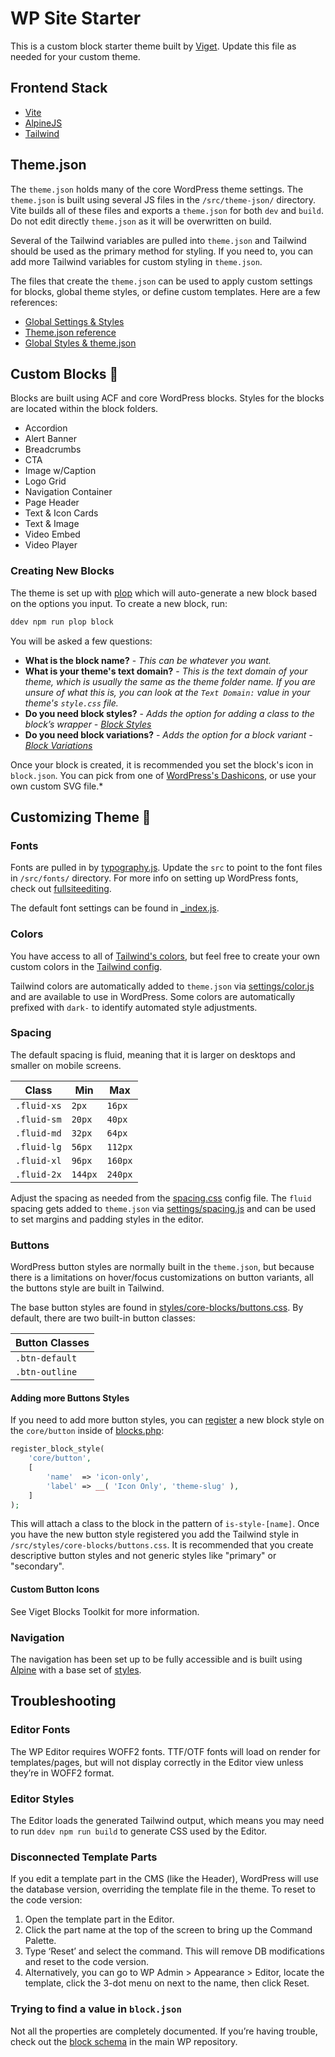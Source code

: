 # WP Site Starter

This is a custom block starter theme built by [Viget](https://www.viget.com/). Update this file as needed for your custom theme.

## Frontend Stack

- [Vite](https://vitejs.dev/)
- [AlpineJS](https://alpinejs.dev/)
- [Tailwind](https://tailwindcss.com/)

## Theme.json

The `theme.json` holds many of the core WordPress theme settings. The `theme.json` is built using several JS files in the `/src/theme-json/` directory. Vite builds all of these files and exports a `theme.json` for both `dev` and `build`. Do not edit directly `theme.json` as it will be overwritten on build.

Several of the Tailwind variables are pulled into `theme.json` and Tailwind should be used as the primary method for styling. If you need to, you can add more Tailwind variables for custom styling in `theme.json`.

The files that create the `theme.json` can be used to apply custom settings for blocks, global theme styles, or define custom templates. Here are a few references:

- [Global Settings & Styles](https://developer.wordpress.org/block-editor/how-to-guides/themes/global-settings-and-styles/)
- [Theme.json reference](https://developer.wordpress.org/block-editor/reference-guides/theme-json-reference/theme-json-living/)
- [Global Styles & theme.json](https://fullsiteediting.com/lessons/global-styles/)

## Custom Blocks 🧱

Blocks are built using ACF and core WordPress blocks. Styles for the blocks are located within the block folders.

* Accordion
* Alert Banner
* Breadcrumbs
* CTA
* Image w/Caption
* Logo Grid
* Navigation Container
* Page Header
* Text & Icon Cards
* Text & Image
* Video Embed
* Video Player

### Creating New Blocks

The theme is set up with [plop](https://plopjs.com/) which will auto-generate a new block based on the options you input.
To create a new block, run:

```bash
ddev npm run plop block
```

You will be asked a few questions:

* __What is the block name?__ - *This can be whatever you want.*
* __What is your theme's text domain?__ - *This is the text domain of your theme, which is usually the same as the theme folder name. If you are unsure of what this is, you can look at the `Text Domain:` value in your theme's `style.css` file.*
* __Do you need block styles?__ - *Adds the option for adding a class to the block’s wrapper - [Block Styles](https://developer.wordpress.org/block-editor/reference-guides/block-api/block-styles/)*
* __Do you need block variations?__ - *Adds the option for a block variant - [Block Variations](https://developer.wordpress.org/block-editor/reference-guides/block-api/block-variations/)*

Once your block is created, it is recommended you set the block's icon in `block.json`. You can pick from one of [WordPress's Dashicons](https://developer.wordpress.org/resource/dashicons/), or use your own custom SVG file.*

## Customizing Theme 🎨

### Fonts

Fonts are pulled in by [typography.js](src/theme-json/settings/typography.js). Update the `src` to point to the font files in `/src/fonts/` directory. For more info on setting up WordPress fonts, check out [fullsiteediting](https://fullsiteediting.com/lessons/creating-theme-json/#h-typography).

The default font settings can be found in [_index.js](src/theme-json/styles/_index.js).

### Colors

You have access to all of [Tailwind's colors](https://tailwindcss.com/docs/customizing-colors), but feel free to create your own custom colors in the [Tailwind config](src/styles/tailwind/colors.css).

Tailwind colors are automatically added to `theme.json` via [settings/color.js](src/theme-json/settings/color.js) and are available to use in WordPress. Some colors are automatically prefixed with `dark-` to identify automated style adjustments.

### Spacing

The default spacing is fluid, meaning that it is larger on desktops and smaller on mobile screens.

| Class | Min | Max |
|-------|-----|-----|
| `.fluid-xs` | `2px` | `16px` |
| `.fluid-sm` | `20px` | `40px` |
| `.fluid-md` | `32px` | `64px` |
| `.fluid-lg` | `56px` | `112px` |
| `.fluid-xl` | `96px` | `160px` |
| `.fluid-2x` | `144px` | `240px` |

Adjust the spacing as needed from the [spacing.css](src/styles/tailwind/spacing.css) config file. The `fluid` spacing gets added to `theme.json` via [settings/spacing.js](src/theme-json/settings/spacing.js) and can be used to set margins and padding styles in the editor.

### Buttons

WordPress button styles are normally built in the `theme.json`, but because there is a limitations on hover/focus customizations on button variants, all the buttons style are built in Tailwind.

The base button styles are found in [styles/core-blocks/buttons.css](src/styles/core-blocks/buttons.css). By default, there are two  built-in button classes:

| Button Classes       |
|----------------------|
| `.btn-default`       |
| `.btn-outline`       |

#### Adding more Buttons Styles

If you need to add more button styles, you can [register](https://developer.wordpress.org/reference/functions/register_block_style/) a new block style on the `core/button` inside of [blocks.php](inc/blocks.php):

```php
register_block_style(
	'core/button',
	[
		'name'  => 'icon-only',
		'label' => __( 'Icon Only', 'theme-slug' ),
	]
);
```

This will attach a class to the block in the pattern of `is-style-[name]`. Once you have the new button style registered you add the Tailwind style in `/src/styles/core-blocks/buttons.css`. It is recommended that you create descriptive button styles and not generic styles like "primary" or "secondary".

#### Custom Button Icons

See Viget Blocks Toolkit for more information.

### Navigation

The navigation has been set up to be fully accessible and is built using [Alpine](https://alpinejs.dev/) with a base set of [styles](src/styles/core-blocks/navigation.css).

## Troubleshooting

### Editor Fonts

The WP Editor requires WOFF2 fonts. TTF/OTF fonts will load on render for templates/pages, but will not display correctly in the Editor view unless they’re in WOFF2 format.

### Editor Styles

The Editor loads the generated Tailwind output, which means you may need to run `ddev npm run build` to generate CSS used by the Editor.

### Disconnected Template Parts

If you edit a template part in the CMS (like the Header), WordPress will use the database version, overriding the template file in the theme. To reset to the code version:

1. Open the template part in the Editor.
2. Click the part name at the top of the screen to bring up the Command Palette.
3. Type ‘Reset’ and select the command. This will remove DB modifications and reset to the code version.
4. Alternatively, you can go to WP Admin > Appearance > Editor, locate the template, click the 3-dot menu on next to the name, then click Reset.

### Trying to find a value in `block.json`

Not all the properties are completely documented. If you’re having trouble, check out the [block schema](https://github.com/WordPress/gutenberg/blob/trunk/schemas/json/block.json) in the main WP repository.

